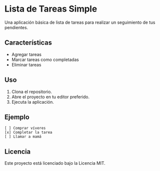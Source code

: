# Lista de Tareas Simple

Una aplicación básica de lista de tareas para realizar un seguimiento de tus pendientes.

## Características
- Agregar tareas
- Marcar tareas como completadas
- Eliminar tareas

## Uso
1. Clona el repositorio.
2. Abre el proyecto en tu editor preferido.
3. Ejecuta la aplicación.

## Ejemplo
```plaintext
[ ] Comprar víveres
[x] Completar la tarea
[ ] Llamar a mamá
```

## Licencia
Este proyecto está licenciado bajo la Licencia MIT.